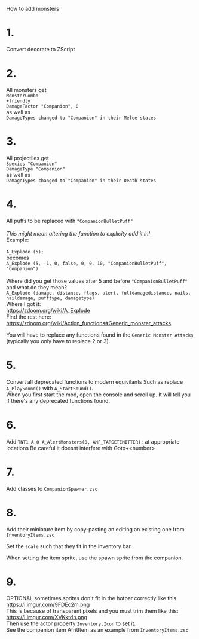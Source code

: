 How to add monsters

# 1.
Convert decorate to ZScript

# 2.
All monsters get<br>
`MonsterCombo`<br>
`+friendly`<br>
`DamageFactor "Companion", 0`<br>
as well as<br>
`DamageTypes changed to "Companion" in their Melee states`

# 3.
All projectiles get<br>
`Species "Companion"`<br>
`DamageType "Companion"`<br>
as well as<br>
`DamageTypes changed to "Companion" in their Death states`

# 4.
All puffs to be replaced with `"CompanionBulletPuff"`<br>
<br>
_This might mean altering the function to explicity add it in!_<br>
Example:<br><br>
`A_Explode (5);`
<br>becomes<br>
`A_Explode (5, -1, 0, false, 0, 0, 10, "CompanionBulletPuff", "Companion")`<br><br>
Where did you get those values after 5 and before `"CompanionBulletPuff"` and what do they mean?<br>
`A_Explode (damage, distance, flags, alert, fulldamagedistance, nails, naildamage, pufftype, damagetype)`<br>
Where I got it:<br>
https://zdoom.org/wiki/A_Explode<br>
Find the rest here:<br>
https://zdoom.org/wiki/Action_functions#Generic_monster_attacks<br>

You will have to replace any functions found in the `Generic Monster Attacks`<br>
(typically you only have to replace 2 or 3).

# 5.
Convert all deprecated functions to modern equivilants
Such as replace `A_PlaySound()` with `A_StartSound()`.<br>
When you first start the mod, open the console and scroll up.
It will tell you if there's any deprecated functions found.

# 6.
Add `TNT1 A 0 A_AlertMonsters(0, AMF_TARGETEMITTER);` at appropriate locations
Be careful it doesnt interfere with Goto+&lt;number&gt;

# 7.
Add classes to `CompanionSpawner.zsc`

# 8.
Add their miniature item by copy-pasting an editing an existing one
from `InventoryItems.zsc`

Set the `scale` such that they fit in the inventory bar.

When setting the item sprite, use the spawn sprite from the companion.

# 9.
OPTIONAL sometimes sprites don't fit in the hotbar correctly like this<br>
https://i.imgur.com/9FDEc2m.png<br>
This is because of transparent pixels and you must trim them like this:<br>
https://i.imgur.com/XVKktdn.png<br>
Then use the actor property `Inventory.Icon` to set it.<br>
See the companion item AfritItem as an example from `InventoryItems.zsc`

